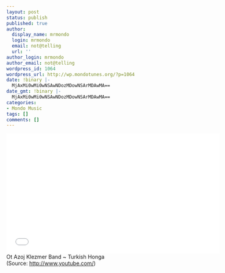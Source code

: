 ```yaml
---
layout: post
status: publish
published: true
author:
  display_name: mrmondo
  login: mrmondo
  email: not@telling
  url: ''
author_login: mrmondo
author_email: not@telling
wordpress_id: 1064
wordpress_url: http://wp.mondotunes.org/?p=1064
date: !binary |-
  MjAxMi0wMi0wNSAwNDozMDowNSArMDAwMA==
date_gmt: !binary |-
  MjAxMi0wMi0wNSAwNDozMDowNSArMDAwMA==
categories:
- Mondo Music
tags: []
comments: []
---
```

<iframe width="560" height="315" src="//www.youtube.com/embed/N7prXAgDxEw" frameborder="0"> </iframe>
Ot Azoj Klezmer Band ~ Turkish Honga
<div class="attribution">(<span>Source:</span> <a href="http://www.youtube.com/">http://www.youtube.com/</a>)</div>

